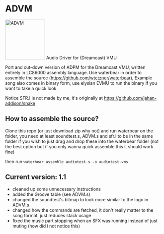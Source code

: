 # ADVM
<p align="left"><img src="https://github.com/jvsTSX/ADVM/blob/main/soundtest_dot_s_screen.png?raw=true" alt="ADVM" width="128" height="128" />
Audio Driver for (Dreamcast) VMU

Port and cut-down version of ADPM for the Dreamcast VMU, written entirely in LC86000 assembly language. 
Use waterbear in order to assemble the source (https://github.com/wtetzner/waterbear), 
Example song also comes in binary form, use elysian EVMU to run the binary if you want to take a quick look.

Notice SFR.I is not made by me, it's originally at https://github.com/jahan-addison/snake

## How to assemble the source?

Clone this repo (or just download zip why not) and run waterbear on the folder, you need at least soundtest.s, ADVM.s and sfr.i to be in the same folder if you wish to just drag and drop these into the waterbear folder (not the best option but if you only wanna quick assemble this it should work fine)

then run `waterbear assemble audiotest.s -o audiotest.vms`

## Current version: 1.1
- cleaned up some unnecessary instructions
- added the Groove table (see ADVM.s)
- changed the soundtest's bitmap to look more similar to the logo in ADVM.s
- changed how the commands are fetched, it don't really matter to the song format, just reduces stack usage
- fixed the music part stopping when an SFX was running instead of just muting (how did i not notice this)
